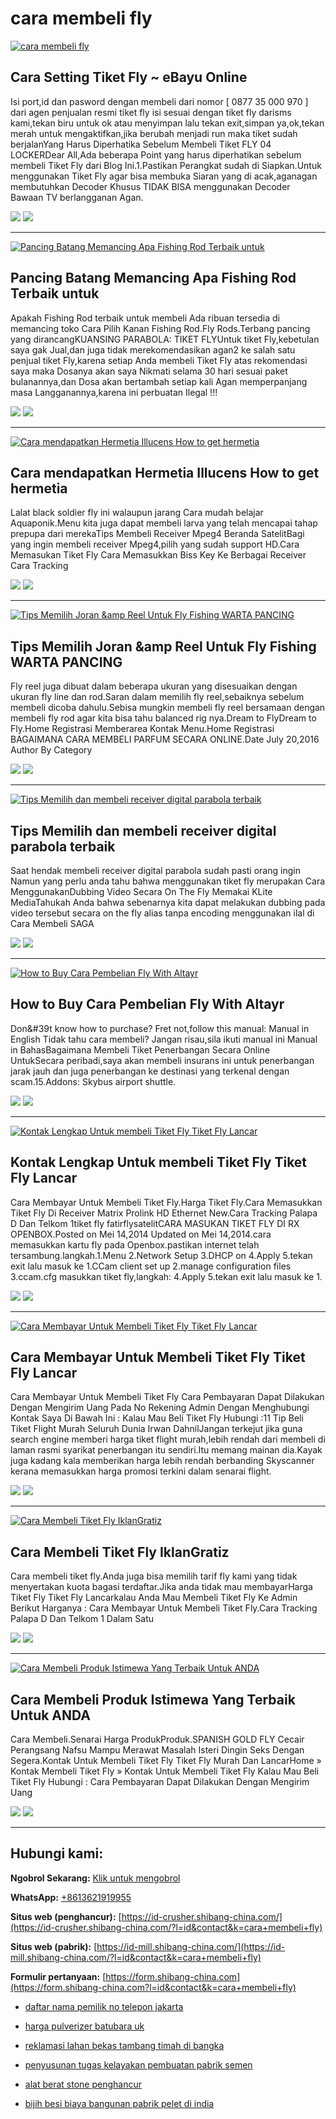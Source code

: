 # cara membeli fly

<a href="https://swt.shibang-china.com/?l=id&img&k=cara+membeli+fly" target="_blank">![cara membeli fly](http://static.shibang-china.com/all-800x300/393.jpg)</a>

## Cara Setting Tiket Fly ~ eBayu Online
Isi port,id dan pasword dengan membeli dari nomor [ 0877 35 000 970 ] dari agen penjualan resmi tiket fly isi sesuai dengan tiket fly darisms kami,tekan biru untuk ok atau menyimpan lalu tekan exit,simpan ya,ok,tekan merah untuk mengaktifkan,jika berubah menjadi run maka tiket sudah berjalanYang Harus Diperhatika Sebelum Membeli Tiket FLY 04 LOCKERDear All,Ada beberapa Point yang harus diperhatikan sebelum membeli Tiket Fly dari Blog Ini.1.Pastikan Perangkat sudah di Siapkan.Untuk menggunakan Tiket Fly agar bisa membuka Siaran yang di acak,aganagan membutuhkan Decoder Khusus TIDAK BISA menggunakan Decoder Bawaan TV berlangganan Agan.


<a href="https://whatsapp.shibangsoft.com/WhatsApp.php" target="_blank" title="WhatsApp">![](http://static.shibang-china.com/icon/whatsapp.png)</a> <a href="https://swt.shibang-china.com/?l=id&icon&k=cara+membeli+fly" target="_blank">![](http://static.shibang-china.com/icon/chat-id.png)</a>

---

<a href="https://swt.shibang-china.com/?l=id&img&k=cara+membeli+fly" target="_blank">![Pancing Batang Memancing Apa Fishing Rod Terbaik untuk](http://static.shibang-china.com/all-800x300/1427.jpg)</a>

## Pancing Batang Memancing Apa Fishing Rod Terbaik untuk
Apakah Fishing Rod terbaik untuk membeli Ada ribuan tersedia di memancing toko Cara Pilih Kanan Fishing Rod.Fly Rods.Terbang pancing yang dirancangKUANSING PARABOLA: TIKET FLYUntuk tiket Fly,kebetulan saya gak Jual,dan juga tidak merekomendasikan agan2 ke salah satu penjual tiket Fly,karena setiap Anda membeli Tiket Fly atas rekomendasi saya maka Dosanya akan saya Nikmati selama 30 hari sesuai paket bulanannya,dan Dosa akan bertambah setiap kali Agan memperpanjang masa Langganannya,karena ini perbuatan Ilegal !!!


<a href="https://whatsapp.shibangsoft.com/WhatsApp.php" target="_blank" title="WhatsApp">![](http://static.shibang-china.com/icon/whatsapp.png)</a> <a href="https://swt.shibang-china.com/?l=id&icon&k=cara+membeli+fly" target="_blank">![](http://static.shibang-china.com/icon/chat-id.png)</a>

---

<a href="https://swt.shibang-china.com/?l=id&img&k=cara+membeli+fly" target="_blank">![Cara mendapatkan Hermetia Illucens How to get hermetia](http://static.shibang-china.com/all-800x300/1206.jpg)</a>

## Cara mendapatkan Hermetia Illucens How to get hermetia
Lalat black soldier fly ini walaupun jarang Cara mudah belajar Aquaponik.Menu kita juga dapat membeli larva yang telah mencapai tahap prepupa dari merekaTips Membeli Receiver Mpeg4 Beranda SatelitBagi yang ingin membeli receiver Mpeg4,pilih yang sudah support HD.Cara Memasukan Tiket Fly Cara Memasukkan Biss Key Ke Berbagai Receiver Cara Tracking


<a href="https://whatsapp.shibangsoft.com/WhatsApp.php" target="_blank" title="WhatsApp">![](http://static.shibang-china.com/icon/whatsapp.png)</a> <a href="https://swt.shibang-china.com/?l=id&icon&k=cara+membeli+fly" target="_blank">![](http://static.shibang-china.com/icon/chat-id.png)</a>

---

<a href="https://swt.shibang-china.com/?l=id&img&k=cara+membeli+fly" target="_blank">![Tips Memilih Joran &amp Reel Untuk Fly Fishing WARTA PANCING](http://static.shibang-china.com/all-800x300/1251.jpg)</a>

## Tips Memilih Joran &amp Reel Untuk Fly Fishing WARTA PANCING
Fly reel juga dibuat dalam beberapa ukuran yang disesuaikan dengan ukuran fly line dan rod.Saran dalam memilih fly reel,sebaiknya sebelum membeli dicoba dahulu.Sebisa mungkin membeli fly reel bersamaan dengan membeli fly rod agar kita bisa tahu balanced rig nya.Dream to FlyDream to Fly.Home Registrasi Memberarea Kontak Menu.Home Registrasi BAGAIMANA CARA MEMBELI PARFUM SECARA ONLINE.Date July 20,2016 Author By Category


<a href="https://whatsapp.shibangsoft.com/WhatsApp.php" target="_blank" title="WhatsApp">![](http://static.shibang-china.com/icon/whatsapp.png)</a> <a href="https://swt.shibang-china.com/?l=id&icon&k=cara+membeli+fly" target="_blank">![](http://static.shibang-china.com/icon/chat-id.png)</a>

---

<a href="https://swt.shibang-china.com/?l=id&img&k=cara+membeli+fly" target="_blank">![Tips Memilih dan membeli receiver digital parabola terbaik](http://static.shibang-china.com/all-800x300/6.jpg)</a>

## Tips Memilih dan membeli receiver digital parabola terbaik
Saat hendak membeli receiver digital parabola sudah pasti orang ingin Namun yang perlu anda tahu bahwa menggunakan tiket fly merupakan Cara MenggunakanDubbing Video Secara On The Fly Memakai KLite MediaTahukah Anda bahwa sebenarnya kita dapat melakukan dubbing pada video tersebut secara on the fly alias tanpa encoding menggunakan ilal di Cara Membeli SAGA


<a href="https://whatsapp.shibangsoft.com/WhatsApp.php" target="_blank" title="WhatsApp">![](http://static.shibang-china.com/icon/whatsapp.png)</a> <a href="https://swt.shibang-china.com/?l=id&icon&k=cara+membeli+fly" target="_blank">![](http://static.shibang-china.com/icon/chat-id.png)</a>

---

<a href="https://swt.shibang-china.com/?l=id&img&k=cara+membeli+fly" target="_blank">![How to Buy Cara Pembelian Fly With Altayr](http://static.shibang-china.com/all-800x300/332.jpg)</a>

## How to Buy Cara Pembelian Fly With Altayr
Don&#39t know how to purchase? Fret not,follow this manual: Manual in English Tidak tahu cara membeli? Jangan risau,sila ikuti manual ini Manual in BahasBagaimana Membeli Tiket Penerbangan Secara Online UntukSecara peribadi,saya akan membeli insurans ini untuk penerbangan jarak jauh dan juga penerbangan ke destinasi yang terkenal dengan scam.15.Addons: Skybus airport shuttle.


<a href="https://whatsapp.shibangsoft.com/WhatsApp.php" target="_blank" title="WhatsApp">![](http://static.shibang-china.com/icon/whatsapp.png)</a> <a href="https://swt.shibang-china.com/?l=id&icon&k=cara+membeli+fly" target="_blank">![](http://static.shibang-china.com/icon/chat-id.png)</a>

---

<a href="https://swt.shibang-china.com/?l=id&img&k=cara+membeli+fly" target="_blank">![Kontak Lengkap Untuk membeli Tiket Fly Tiket Fly Lancar](http://static.shibang-china.com/all-800x300/1063.jpg)</a>

## Kontak Lengkap Untuk membeli Tiket Fly Tiket Fly Lancar
Cara Membayar Untuk Membeli Tiket Fly.Harga Tiket Fly.Cara Memasukkan Tiket Fly Di Receiver Matrix Prolink HD Ethernet New.Cara Tracking Palapa D Dan Telkom 1tiket fly fatirflysatelitCARA MASUKAN TIKET FLY DI RX OPENBOX.Posted on Mei 14,2014 Updated on Mei 14,2014.cara memasukkan kartu fly pada Openbox.pastikan internet telah tersambung.langkah.1.Menu 2.Network Setup 3.DHCP on 4.Apply 5.tekan exit lalu masuk ke 1.CCam client set up 2.manage configuration files 3.ccam.cfg masukkan tiket fly,langkah: 4.Apply 5.tekan exit lalu masuk ke 1.


<a href="https://whatsapp.shibangsoft.com/WhatsApp.php" target="_blank" title="WhatsApp">![](http://static.shibang-china.com/icon/whatsapp.png)</a> <a href="https://swt.shibang-china.com/?l=id&icon&k=cara+membeli+fly" target="_blank">![](http://static.shibang-china.com/icon/chat-id.png)</a>

---

<a href="https://swt.shibang-china.com/?l=id&img&k=cara+membeli+fly" target="_blank">![Cara Membayar Untuk Membeli Tiket Fly Tiket Fly Lancar](http://static.shibang-china.com/all-800x300/724.jpg)</a>

## Cara Membayar Untuk Membeli Tiket Fly Tiket Fly Lancar
Cara Membayar Untuk Membeli Tiket Fly Cara Pembayaran Dapat Dilakukan Dengan Mengirim Uang Pada No Rekening Admin Dengan Menghubungi Kontak Saya Di Bawah Ini : Kalau Mau Beli Tiket Fly Hubungi :11 Tip Beli Tiket Flight Murah Seluruh Dunia Irwan DahnilJangan terkejut jika guna search engine memberi harga tiket flight murah,lebih rendah dari membeli di laman rasmi syarikat penerbangan itu sendiri.Itu memang mainan dia.Kayak juga kadang kala memberikan harga lebih rendah berbanding Skyscanner kerana memasukkan harga promosi terkini dalam senarai flight.


<a href="https://whatsapp.shibangsoft.com/WhatsApp.php" target="_blank" title="WhatsApp">![](http://static.shibang-china.com/icon/whatsapp.png)</a> <a href="https://swt.shibang-china.com/?l=id&icon&k=cara+membeli+fly" target="_blank">![](http://static.shibang-china.com/icon/chat-id.png)</a>

---

<a href="https://swt.shibang-china.com/?l=id&img&k=cara+membeli+fly" target="_blank">![Cara Membeli Tiket Fly IklanGratiz](http://static.shibang-china.com/all-800x300/1136.jpg)</a>

## Cara Membeli Tiket Fly IklanGratiz
Cara membeli tiket fly.Anda juga bisa memilih tarif fly kami yang tidak menyertakan kuota bagasi terdaftar.Jika anda tidak mau membayarHarga Tiket Fly Tiket Fly Lancarkalau Anda Mau Membeli Tiket Fly Ke Admin Berikut Harganya : Cara Membayar Untuk Membeli Tiket Fly.Cara Tracking Palapa D Dan Telkom 1 Dalam Satu


<a href="https://whatsapp.shibangsoft.com/WhatsApp.php" target="_blank" title="WhatsApp">![](http://static.shibang-china.com/icon/whatsapp.png)</a> <a href="https://swt.shibang-china.com/?l=id&icon&k=cara+membeli+fly" target="_blank">![](http://static.shibang-china.com/icon/chat-id.png)</a>

---

<a href="https://swt.shibang-china.com/?l=id&img&k=cara+membeli+fly" target="_blank">![Cara Membeli Produk Istimewa Yang Terbaik Untuk ANDA](http://static.shibang-china.com/all-800x300/1355.jpg)</a>

## Cara Membeli Produk Istimewa Yang Terbaik Untuk ANDA
Cara Membeli.Senarai Harga ProdukProduk.SPANISH GOLD FLY Cecair Perangsang Nafsu Mampu Merawat Masalah Isteri Dingin Seks Dengan Segera.Kontak Untuk Membeli Tiket Fly Tiket Fly Murah Dan LancarHome » Kontak Membeli Tiket Fly » Kontak Untuk Membeli Tiket Fly Kalau Mau Beli Tiket Fly Hubungi : Cara Pembayaran Dapat Dilakukan Dengan Mengirim Uang


<a href="https://whatsapp.shibangsoft.com/WhatsApp.php" target="_blank" title="WhatsApp">![](http://static.shibang-china.com/icon/whatsapp.png)</a> <a href="https://swt.shibang-china.com/?l=id&icon&k=cara+membeli+fly" target="_blank">![](http://static.shibang-china.com/icon/chat-id.png)</a>

---
## Hubungi kami:

**Ngobrol Sekarang:** [Klik untuk mengobrol](https://swt.shibang-china.com?l=id&contact&k=cara+membeli+fly)

**WhatsApp:**  [+8613621919955](https://whatsapp.shibangsoft.com/WhatsApp.php)

**Situs web (penghancur):** [https://id-crusher.shibang-china.com/](https://id-crusher.shibang-china.com/?l=id&contact&k=cara+membeli+fly)

**Situs web (pabrik):** [https://id-mill.shibang-china.com/](https://id-mill.shibang-china.com/?l=id&contact&k=cara+membeli+fly)

**Formulir pertanyaan:** [https://form.shibang-china.com](https://form.shibang-china.com?l=id&contact&k=cara+membeli+fly)

* [daftar nama pemilik no telepon jakarta](../38/daftar%20nama%20pemilik%20no%20telepon%20jakarta.md)

* [harga pulverizer batubara uk](../40/harga%20pulverizer%20batubara%20uk.md)

* [reklamasi lahan bekas tambang timah di bangka](../32/reklamasi%20lahan%20bekas%20tambang%20timah%20di%20bangka.md)

* [penyusunan tugas kelayakan pembuatan pabrik semen](../35/penyusunan%20tugas%20kelayakan%20pembuatan%20pabrik%20semen.md)

* [alat berat stone penghancur](../31/alat%20berat%20stone%20penghancur.md)

* [bijih besi biaya bangunan pabrik pelet di india](../36/bijih%20besi%20biaya%20bangunan%20pabrik%20pelet%20di%20india.md)